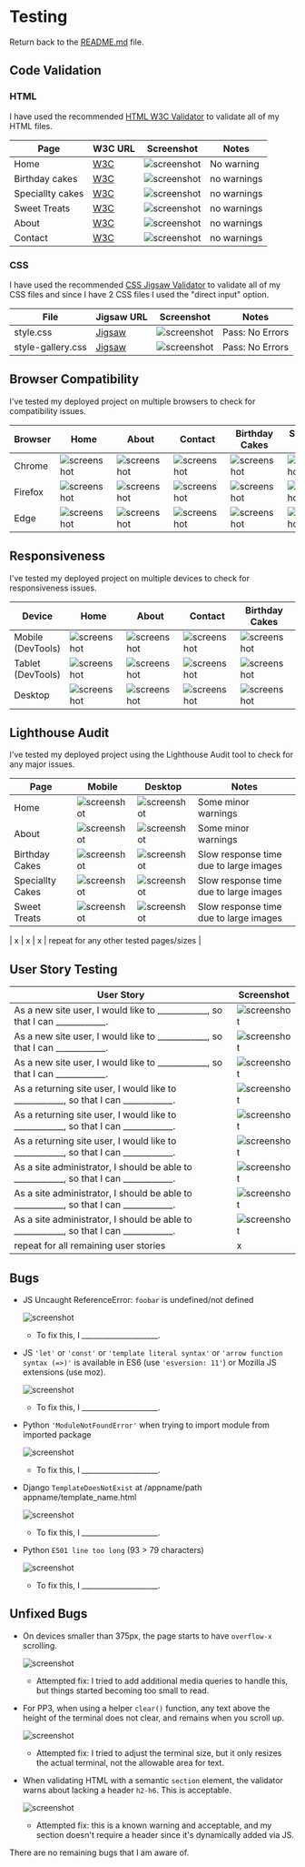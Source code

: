 # Testing

Return back to the [README.md](README.md) file.

## Code Validation

### HTML

I have used the recommended [HTML W3C Validator](https://validator.w3.org) to validate all of my HTML files.


| Page | W3C URL | Screenshot | Notes |
| --- | --- | --- | --- |
| Home | [W3C](https://validator.w3.org/nu/?doc=https%3A%2F%2FEfthymiaKakoulidou.github.io%2Fcakes-by-kg%2Findex.html) | ![screenshot](documentation/html-validation-home.JPG) | No warning |
| Birthday cakes | [W3C](https://validator.w3.org/nu/?doc=https%3A%2F%2FEfthymiaKakoulidou.github.io%2Fcakes-by-kg%2Fbirthday-cakes.html) | ![screenshot](documentation/html-validation-birthday-cakes.JPG) | no warnings|
| Speciallty cakes | [W3C](https://validator.w3.org/nu/?doc=https%3A%2F%2FEfthymiaKakoulidou.github.io%2Fcakes-by-kg%2Fspeciallty-cakes.html) | ![screenshot](documentation/html-validation-birthday-cakes.JPG) | no warnings|
| Sweet Treats | [W3C](https://validator.w3.org/nu/?doc=https%3A%2F%2FEfthymiaKakoulidou.github.io%2Fcakes-by-kg%2Fsweet-treats.html) | ![screenshot](documentation/html-validation-birthday-cakes.JPG) | no warnings|
| About | [W3C](https://validator.w3.org/nu/?doc=https%3A%2F%2FEfthymiaKakoulidou.github.io%2Fcakes-by-kg%2Fabout.html) | ![screenshot](documentation/html-validation-birthday-cakes.JPG) | no warnings|
| Contact | [W3C](https://validator.w3.org/nu/?doc=https%3A%2F%2FEfthymiaKakoulidou.github.io%2Fcakes-by-kg%2Fcontact.html) | ![screenshot](documentation/html-validation-contact.JPG) | no warnings |

### CSS

I have used the recommended [CSS Jigsaw Validator](https://jigsaw.w3.org/css-validator) to validate all of my CSS files and since I have 2 CSS files I used the "direct input" option.

| File | Jigsaw URL | Screenshot | Notes |
| --- | --- | --- | --- |
| style.css | [Jigsaw](https://jigsaw.w3.org/css-validator/validator?uri=https%3A%2F%2FEfthymiaKakoulidou.github.io%2Fcakes-by-kg) | ![screenshot](documentation/css-validation-style.JPG) | Pass: No Errors |
| style-gallery.css | [Jigsaw](https://jigsaw.w3.org/css-validator/validator?uri=https%3A%2F%2FEfthymiaKakoulidou.github.io%2Fcakes-by-kg) | ![screenshot](documentation/css-validation-style.JPG) | Pass: No Errors |


## Browser Compatibility

I've tested my deployed project on multiple browsers to check for compatibility issues.

| Browser | Home | About | Contact | Birthday Cakes | Speciallty Cakes | Sweet Treats |
| --- | --- | --- | --- | --- | --- | --- |
| Chrome | ![screenshot](documentation/browser-chrome-home.JPG) | ![screenshot](documentation/browser-chrome-about.JPG) | ![screenshot](documentation/browser-chrome-contact.JPG) | ![screenshot](documentation/browser-chrome-birthday-cakes.JPG)| ![screenshot](documentation/browser-chrome-speciallty-cakes.JPG) | ![screenshot](documentation/browser-chrome-sweet-treats.JPG) | Works as expected |
| Firefox | ![screenshot](documentation/browser-firefox-home.JPG) | ![screenshot](documentation/browser-firefox-about.JPG) | ![screenshot](documentation/browser-firefox-contact.JPG) | ![screenshot](documentation/browser-firefox-birthday-cakes.JPG) | ![screenshot](documentation/browser-firefox-speciallty-cakes.JPG) | ![screenshot](documentation/browser-firefox-sweet-treats.JPG) | Works as expected |
| Edge | ![screenshot](documentation/browser-edge-home.JPG) | ![screenshot](documentation/browser-edge-about.JPG) | ![screenshot](documentation/browser-edge-contact.JPG) | ![screenshot](documentation/browser-edge-birthday-cakes.JPG) | ![screenshot](documentation/browser-edge-speciallty-cakes.JPG) | ![screenshot](documentation/browser-edge-sweet-treats.JPG) | Works as expected |


## Responsiveness

I've tested my deployed project on multiple devices to check for responsiveness issues.

| Device | Home | About | Contact | Birthday Cakes | Speciallty Cakes | Sweet Treats |
| --- | --- | --- | --- | --- | --- | --- |
| Mobile (DevTools) | ![screenshot](documentation/responsive-mobile-home.JPG) | ![screenshot](documentation/responsive-mobile-about.JPG) | ![screenshot](documentation/responsive-mobile-contact.JPG) | ![screenshot](documentation/responsive-mobile-birthday-cakes.JPG) | ![screenshot](documentation/responsive-mobile-speciallty-cakes.JPG) | ![screenshot](documentation/responsive-mobile-sweet-treats.JPG) | Works as expected |
| Tablet (DevTools) | ![screenshot](documentation/responsive-tablet-home.JPG) | ![screenshot](documentation/responsive-tablet-about.JPG) | ![screenshot](documentation/responsive-tablet-contact.JPG) | ![screenshot](documentation/responsive-tablet-birthday-cakes.JPG) | ![screenshot](documentation/responsive-tablet-speciallty-cakes.JPG) | ![screenshot](documentation/responsive-tablet-sweet-treats.JPG) | Works as expected |
| Desktop | ![screenshot](documentation/responsive-desktop-home.JPG) | ![screenshot](documentation/responsive-desktop-about.JPG) | ![screenshot](documentation/responsive-desktop-contact.JPG) | ![screenshot](documentation/responsive-desktop-birthday-cakes.JPG) | ![screenshot](documentation/responsive-desktop-speciallty-cakes.JPG) | ![screenshot](documentation/responsive-desktop-sweet-treats.JPG) | Works as expected |


## Lighthouse Audit


I've tested my deployed project using the Lighthouse Audit tool to check for any major issues.

| Page | Mobile | Desktop | Notes |
| --- | --- | --- | --- |
| Home | ![screenshot](documentation/lighthouse-home-mobile.JPG) | ![screenshot](documentation/lighthouse-home-desktop.JPG) | Some minor warnings |
| About | ![screenshot](documentation/lighthouse-about-mobile.JPG) | ![screenshot](documentation/lighthouse-about-desktop.JPG) | Some minor warnings |
| Birthday Cakes | ![screenshot](documentation/lighthouse-birthday-cakes-mobile.JPG) | ![screenshot](documentation/lighthouse-birthday-cakes-desktop.JPG) | Slow response time due to large images |
| Speciallty Cakes | ![screenshot](documentation/lighthouse-speciallty-cakes-mobile.JPG) | ![screenshot](documentation/lighthouse-speciallty-cakes-desktop.JPG) | Slow response time due to large images |
| Sweet Treats | ![screenshot](documentation/lighthouse-sweet-treats-mobile.JPG) | ![screenshot](documentation/lighthouse-sweet-treats-desktop.JPG) | Slow response time due to large images |




| x | x | x | repeat for any other tested pages/sizes |

## User Story Testing


| User Story | Screenshot |
| --- | --- |
| As a new site user, I would like to ____________, so that I can ____________. | ![screenshot](documentation/feature01.JPG) |
| As a new site user, I would like to ____________, so that I can ____________. | ![screenshot](documentation/feature02.JPG) |
| As a new site user, I would like to ____________, so that I can ____________. | ![screenshot](documentation/feature03.JPG) |
| As a returning site user, I would like to ____________, so that I can ____________. | ![screenshot](documentation/feature04.JPG) |
| As a returning site user, I would like to ____________, so that I can ____________. | ![screenshot](documentation/feature05.JPG) |
| As a returning site user, I would like to ____________, so that I can ____________. | ![screenshot](documentation/feature06.JPG) |
| As a site administrator, I should be able to ____________, so that I can ____________. | ![screenshot](documentation/feature07.JPG) |
| As a site administrator, I should be able to ____________, so that I can ____________. | ![screenshot](documentation/feature08.JPG) |
| As a site administrator, I should be able to ____________, so that I can ____________. | ![screenshot](documentation/feature09.JPG) |
| repeat for all remaining user stories | x |

## Bugs


- JS Uncaught ReferenceError: `foobar` is undefined/not defined

    ![screenshot](documentation/bug01.JPG)

    - To fix this, I _____________________.

- JS `'let'` or `'const'` or `'template literal syntax'` or `'arrow function syntax (=>)'` is available in ES6 (use `'esversion: 11'`) or Mozilla JS extensions (use moz).

    ![screenshot](documentation/bug02.JPG)

    - To fix this, I _____________________.

- Python `'ModuleNotFoundError'` when trying to import module from imported package

    ![screenshot](documentation/bug03.JPG)

    - To fix this, I _____________________.

- Django `TemplateDoesNotExist` at /appname/path appname/template_name.html

    ![screenshot](documentation/bug04.JPG)

    - To fix this, I _____________________.

- Python `E501 line too long` (93 > 79 characters)

    ![screenshot](documentation/bug04.JPG)

    - To fix this, I _____________________.

## Unfixed Bugs


- On devices smaller than 375px, the page starts to have `overflow-x` scrolling.

    ![screenshot](documentation/unfixed-bug01.JPG)

    - Attempted fix: I tried to add additional media queries to handle this, but things started becoming too small to read.

- For PP3, when using a helper `clear()` function, any text above the height of the terminal does not clear, and remains when you scroll up.

    ![screenshot](documentation/unfixed-bug02.JPG)

    - Attempted fix: I tried to adjust the terminal size, but it only resizes the actual terminal, not the allowable area for text.

- When validating HTML with a semantic `section` element, the validator warns about lacking a header `h2-h6`. This is acceptable.

    ![screenshot](documentation/unfixed-bug03.JPG)

    - Attempted fix: this is a known warning and acceptable, and my section doesn't require a header since it's dynamically added via JS.


There are no remaining bugs that I am aware of.
 